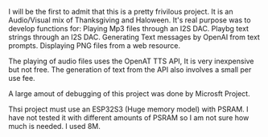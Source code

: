 I will be the first to admit that this is a pretty frivilous project.  It is an Audio/Visual mix of Thanksgiving and Haloween.
It's real purpose was to develop functions for:
   Playing Mp3 files through an I2S DAC.
   Playbg text strings through an I2S DAC.
   Generating Text messages by OpenAI from text prompts.
   Displaying PNG files from a web resource.
   
The playing of audio files uses the  OpenAT TTS API,  It is very inexpensive but not free. The generation of text from the API also involves a small per use fee.

A large amout of debugging of this project was done by Microsft Project.

Thsi project must use an ESP32S3 (Huge memory model) with PSRAM.  I have not tested it with different amounts of PSRAM so I am not sure how much is needed.  I used 8M.

